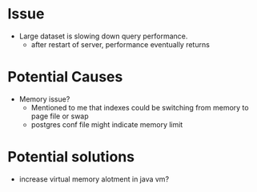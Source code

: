 # Issue

- Large dataset is slowing down query performance.
    - after restart of server, performance eventually returns
    
# Potential Causes

- Memory issue?
    - Mentioned to me that indexes could be switching from memory to page file or swap
    - postgres conf file might indicate memory limit

# Potential solutions

- increase virtual memory alotment in java vm?